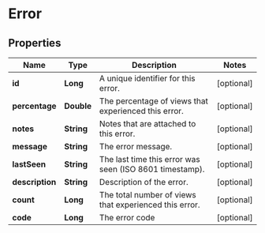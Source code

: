 

# Error

## Properties

Name | Type | Description | Notes
------------ | ------------- | ------------- | -------------
**id** | **Long** | A unique identifier for this error. |  [optional]
**percentage** | **Double** | The percentage of views that experienced this error. |  [optional]
**notes** | **String** | Notes that are attached to this error. |  [optional]
**message** | **String** | The error message. |  [optional]
**lastSeen** | **String** | The last time this error was seen (ISO 8601 timestamp). |  [optional]
**description** | **String** | Description of the error. |  [optional]
**count** | **Long** | The total number of views that experienced this error. |  [optional]
**code** | **Long** | The error code |  [optional]




